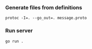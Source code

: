 ### Generate files from definitions

`protoc -I=. --go_out=. message.proto`

### Run server

`go run .`
